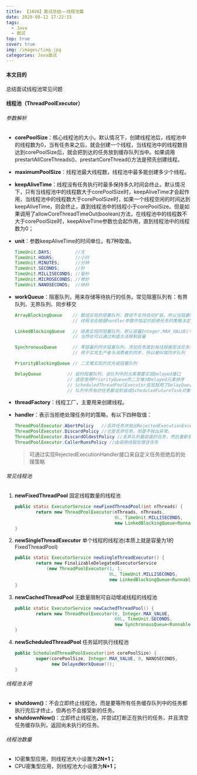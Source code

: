 ```yaml
---
title: 【JAVA】面试总结——线程池篇
date: 2020-08-12 17:22:15
tags:
  - Java
  - 面试
top: true
cover: true
img: /images/timg.jpg
categories: Java面试
---
```

#### 本文目的
总结面试线程池常见问题

#### 线程池（ThreadPoolExecutor）

###### 参数解析

- **corePoolSize**：核心线程池的大小。默认情况下，创建线程池后，线程池中的线程数为0，当有任务来之后，就会创建一个线程，当线程池中的线程数目达到corePoolSize后，就会把到达的任务放到缓存队列当中。如果调用prestartAllCoreThreads()、prestartCoreThread()方法是预先创建线程。

- **maximumPoolSize**：线程池最大线程数，线程池中最多能创建多少个线程。

- **keepAliveTime**：线程没有任务执行时最多保持多久时间会终止。默认情况下，只有当线程池中的线程数大于corePoolSize时，keepAliveTime才会起作用，当线程池中的线程数大于corePoolSize时，如果一个线程空闲的时间达到keepAliveTime，则会终止，直到线程池中的线程小于corePoolSize。但是如果调用了allowCoreThreadTimeOut(boolean)方法，在线程池中的线程数不大于corePoolSize时，keepAliveTime参数也会起作用，直到线程池中的线程数为0；

- **unit**：参数keepAliveTime的时间单位，有7种取值。

  ```java
  TimeUnit.DAYS;         //天
  TimeUnit.HOURS;        //小时
  TimeUnit.MINUTES;      //分钟
  TimeUnit.SECONDS;      //秒
  TimeUnit.MILLISECONDS; //毫秒
  TimeUnit.MICROSECONDS; //微妙
  TimeUnit.NANOSECONDS;  //纳秒
  ```

- **workQueue**：阻塞队列，用来存储等待执行的任务。常见阻塞队列有：有界队列、无界队列、同步移交

  ```java
  ArrayBlockingQueue    // 数组实现的阻塞队列，数组不支持自动扩容。所以当阻塞队列已满
                        // 线程池会根据handler参数中指定的拒绝任务的策略决定如何处理后面加入的任务
  
  LinkedBlockingQueue   // 链表实现的阻塞队列，默认容量Integer.MAX_VALUE(不限容)，
                        // 当然也可以通过构造方法限制容量
  
  SynchronousQueue      // 零容量的同步阻塞队列，添加任务直到有线程接受该任务才返回
                        // 用于实现生产者与消费者的同步，所以被叫做同步队列
  
  PriorityBlockingQueue // 二叉堆实现的优先级阻塞队列
  
  DelayQueue          // 延时阻塞队列，该队列中的元素需要实现Delayed接口
                      // 底层使用PriorityQueue的二叉堆对Delayed元素排序
                      // ScheduledThreadPoolExecutor底层就用了DelayQueue的变体"DelayWorkQueue"
                      // 队列中所有的任务都会封装成ScheduledFutureTask对象(该类已实现Delayed接口)
  ```

- **threadFactory**：线程工厂，主要用来创建线程。

- **handler**：表示当拒绝处理任务时的策略，有以下四种取值：

  ```java
  ThreadPoolExecutor.AbortPolicy   //丢弃任务并抛出RejectedExecutionException异常。 
  ThreadPoolExecutor.DiscardPolicy //也是丢弃任务，但是不抛出异常。 
  ThreadPoolExecutor.DiscardOldestPolicy //丢弃队列最前面的任务，然后重新尝试执行任务（重复此过程）
  ThreadPoolExecutor.CallerRunsPolicy //由调用线程处理该任务 
  ```

  > 可通过实现RejectedExecutionHandler接口来自定义任务拒绝后的处理策略

###### 常见线程池

1. **newFixedThreadPool** 固定线程数量的线程池

   ```java
   public static ExecutorService newFixedThreadPool(int nThreads) {
           return new ThreadPoolExecutor(nThreads, nThreads,
                                         0L, TimeUnit.MILLISECONDS,
                                         new LinkedBlockingQueue<Runnable>());
   }
   ```

2. **newSingleThreadExecutor** 单个线程的线程池(本质上就是容量为1的FixedThreadPool)

   ```java
   public static ExecutorService newSingleThreadExecutor() {
           return new FinalizableDelegatedExecutorService
               (new ThreadPoolExecutor(1, 1,
                                       0L, TimeUnit.MILLISECONDS,
                                       new LinkedBlockingQueue<Runnable>()));
   }
   ```

3. **newCachedThreadPool** 无数量限制可自动增减线程的线程池

   ```java
   public static ExecutorService newCachedThreadPool() {
           return new ThreadPoolExecutor(0, Integer.MAX_VALUE,
                                         60L, TimeUnit.SECONDS,
                                         new SynchronousQueue<Runnable>());
   }
   ```

4. **newScheduledThreadPool** 任务延时执行线程池

   ```java
   public ScheduledThreadPoolExecutor(int corePoolSize) {
           super(corePoolSize, Integer.MAX_VALUE, 0, NANOSECONDS,
                 new DelayedWorkQueue());
   }
   ```

###### 线程池关闭

- **shutdown()**：不会立即终止线程池，而是要等所有任务缓存队列中的任务都执行完后才终止，但再也不会接受新的任务。
- **shutdownNow()**：立即终止线程池，并尝试打断正在执行的任务，并且清空任务缓存队列，返回尚未执行的任务。

###### 线程池数量

- IO密集型应用，则线程池大小设置为**2N+1；**
- CPU密集型应用，则线程池大小设置为**N+1；**